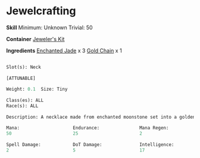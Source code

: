 <!-- TITLE: Gold Moonstone Necklace -->
<!-- SUBTITLE:  -->
# Jewelcrafting
**Skill**
Minimum: Unknown
Trivial: 50

**Container**
[Jeweler's Kit](jewelers-kit)

**Ingredients**
[Enchanted Jade](enchanted-jade) x 3
[Gold Chain](gold-chain) x 1
```perl
 
Slot(s): Neck 
 
[ATTUNABLE] 
 
Weight: 0.1  Size: Tiny  
 
Class(es): ALL
Race(s): ALL
 
Description: A necklace made from enchanted moonstone set into a golden chain.
 
Mana:                    Endurance:               Mana Regen:              Agility:                 Charisma:                
50                       25                       2                        17                       20                       
 
Spell Damage:            DoT Damage:              Intelligence:            Magic Resist:            
2                        5                        17                       17                       
 